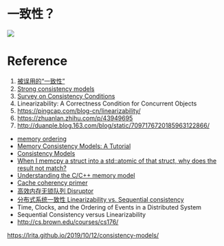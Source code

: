 # 一致性？
![](media/2019/15639678352419/15658821821680.jpg)

# Reference
1. [被误用的“一致性”](http://blog.kongfy.com/2016/08/%E8%A2%AB%E8%AF%AF%E7%94%A8%E7%9A%84%E4%B8%80%E8%87%B4%E6%80%A7/)
2. [Strong consistency models](https://aphyr.com/posts/313-strong-consistency-models)
3. [Survey on Consistency Conditions](https://www.ics.forth.gr/tech-reports/2013/2013.TR439_Survey_on_Consistency_Conditions.pdf)
4. Linearizability: A Correctness Condition for Concurrent Objects
5. https://pingcap.com/blog-cn/linearizability/
6. https://zhuanlan.zhihu.com/p/43949695
7. http://duanple.blog.163.com/blog/static/7097176720185963122866/

* [memory ordering](http://gavinchou.github.io/summary/c++/memory-ordering/)
* [Memory Consistency Models: A Tutorial](https://homes.cs.washington.edu/~bornholt/post/memory-models.html)
* [Consistency Models](https://jepsen.io/consistency)
* [When I memcpy a struct into a std::atomic of that struct, why does the result not match?](https://blogs.msdn.microsoft.com/oldnewthing/20180328-00/?p=98365)
* [Understanding the C/C++ memory model](https://davmac.wordpress.com/2018/01/28/understanding-the-c-c-memory-model/)
* [Cache coherency primer](https://fgiesen.wordpress.com/2014/07/07/cache-coherency/)
* [高效内存无锁队列 Disruptor](http://shanshanpt.github.io/2016/11/01/disruptor.html)
* [分布式系统一致性 Linearizability vs. Sequential consistency](http://kaiyuan.me/2018/04/21/consistency-concept/)
* Time, Clocks, and the Ordering of Events in a Distributed System
* Sequential Consistency versus Linearizability
* http://cs.brown.edu/courses/cs176/

https://lrita.github.io/2019/10/12/consistency-models/
